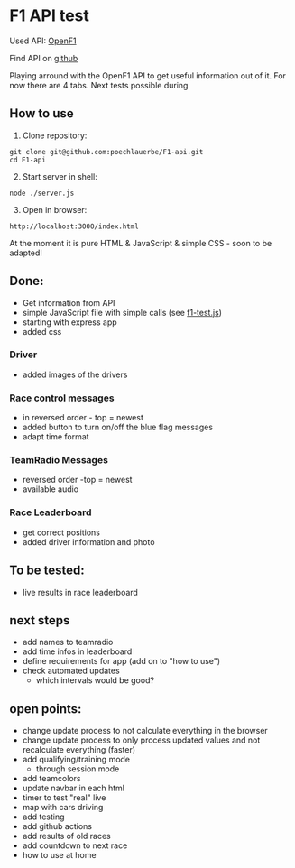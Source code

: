 # F1 API test

Used API: [OpenF1](https://openf1.org/)

Find API on [github](https://github.com/br-g/openf1)

Playing arround with the OpenF1 API to get useful information out of it.
For now there are 4 tabs.
Next tests possible during

## How to use
1. Clone repository:
```
git clone git@github.com:poechlauerbe/F1-api.git
cd F1-api
```
2. Start server in shell:
```
node ./server.js
```
3. Open in browser:
```
http://localhost:3000/index.html
```

At the moment it is pure HTML & JavaScript & simple CSS - soon to be adapted!

## Done:
- Get information from API
- simple JavaScript file with simple calls (see [f1-test.js](./f1-test.js))
- starting with express app
- added css
### Driver
- added images of the drivers
### Race control messages
- in reversed order - top = newest
- added button to turn on/off the blue flag messages
- adapt time format
### TeamRadio Messages
- reversed order -top = newest
- available audio
### Race Leaderboard
- get correct positions
- added driver information and photo

## To be tested:
- live results in race leaderboard

## next steps
- add names to teamradio
- add time infos in leaderboard
- define requirements for app (add on to "how to use")
- check automated updates
	- which intervals would be good?

## open points:
- change update process to not calculate everything in the browser
- change update process to only process updated values and not recalculate everything (faster)
- add qualifying/training mode
	- through session mode
- add teamcolors
- update navbar in each html
- timer to test "real" live
- map with cars driving
- add testing
- add github actions
- add results of old races
- add countdown to next race
- how to use at home
